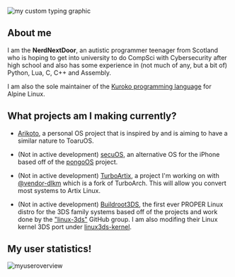 ![my custom typing graphic](https://readme-typing-svg.herokuapp.com/?font=Ubuntu&size=44&duration=2000&pause=1000&color=F3C0FB&repeat=false&random=false&height=70&width=500&lines=Welcome+to+my+profile!)
## About me
I am the **NerdNextDoor**, an autistic programmer teenager from Scotland who is hoping to get into university to do CompSci with Cybersecurity after high school and also has some experience in (not much of any, but a bit of) Python, Lua, C, C++ and Assembly.

I am also the sole maintainer of the [Kuroko programming language](https://github.com/kuroko-lang/kuroko) for Alpine Linux.

## What projects am I making currently?
- [Arikoto](https://github.com/IAmTheNerdNextDoor/arikoto), a personal OS project that is inspired by and is aiming to have a similar nature to ToaruOS. 

- (Not in active development) [secuOS](https://github.com/IAmTheNerdNextDoor/secuOS), an alternative OS for the iPhone based off of the [pongoOS](https://github.com/checkra1n/PongoOS) project.

- (Not in active development) [TurboArtix](https://github.com/IAmTheNerdNextDoor/turboartix), a project I'm working on with [@vendor-dlkm](https://github.com/vendor-dlkm) which is a fork of TurboArch. This will allow you convert most systems to Artix Linux.

- (Not in active development) [Buildroot3DS](https://github.com/IAmTheNerdNextDoor/Buildroot3DS), the first ever PROPER Linux distro for the 3DS family systems based off of the projects and work done by the ["linux-3ds"](https://github.com/linux-3ds) GitHub group. I am also modifing their Linux kernel 3DS port under [linux3ds-kernel](https://github.com/IAmTheNerdNextDoor/linux3ds-kernel).

## My user statistics!
![myuseroverview](https://github-readme-stats.vercel.app/api?username=IAmTheNerdNextDoor&show_icons=true&theme=dark)
